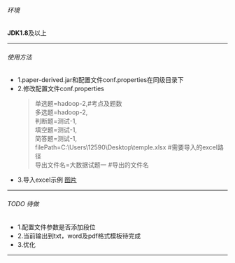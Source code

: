 ###### 环境
**JDK1.8**及以上
- - -
###### 使用方法
* 1.paper-derived.jar和配置文件conf.properties在同级目录下
* 2.修改配置文件conf.properties
    >单选题=hadoop-2,#考点及题数<br>
      多选题=hadoop-2,<br>
      判断题=测试-1,<br>
      填空题=测试-1,<br>
      简答题=测试-1,<br>
      filePath=C:\\Users\\12590\\Desktop\\temple.xlsx #需要导入的excel路径<br>
      导出文件名=大数据试题一 #导出的文件名
* 3.导入excel示例
    [图片](https://github.com/Bigdongzai/Java/blob/master/paper-derived/demo.png)
- - -
###### TODO 待做
* 1.配置文件参数是否添加段位
* 2.当前输出到txt，word及pdf格式模板待完成
* 3.优化
- - -